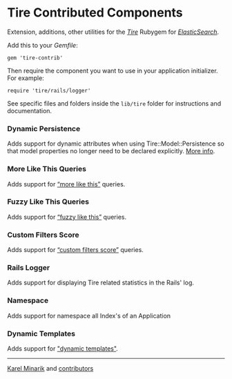Tire Contributed Components
================================

Extension, additions, other utilities for the [_Tire_](http://karmi.github.com/tire/)
Rubygem for [_ElasticSearch_](http://www.elasticsearch.org/).

Add this to your _Gemfile_:

    gem 'tire-contrib'

Then require the component you want to use in your application initializer. For example:

    require 'tire/rails/logger'

See specific files and folders inside the `lib/tire` folder for instructions and documentation.


### Dynamic Persistence ###

Adds support for dynamic attributes when using Tire::Model::Persistence so that model properties no longer need to be declared explicitly. [More info](lib/tire/model/dynamic_persistence).

### More Like This Queries ###

Adds support for [“more like this”](http://www.elasticsearch.org/guide/reference/query-dsl/mlt-query.html) queries.

### Fuzzy Like This Queries ###

Adds support for [“fuzzy like this”](http://www.elasticsearch.org/guide/reference/query-dsl/flt-query.html) queries.

### Custom Filters Score ###

Adds support for [“custom filters score”](http://www.elasticsearch.org/guide/reference/query-dsl/custom-filters-score-query.html) queries.

### Rails Logger ###

Adds support for displaying Tire related statistics in the Rails' log.

### Namespace ###

Adds support for namespace all Index's of an Application

### Dynamic Templates ###

Adds support for ["dynamic templates"](http://www.elasticsearch.org/guide/reference/mapping/root-object-type/).

-----

[Karel Minarik](http://karmi.cz) and [contributors](http://github.com/karmi/tire-contrib/contributors)
